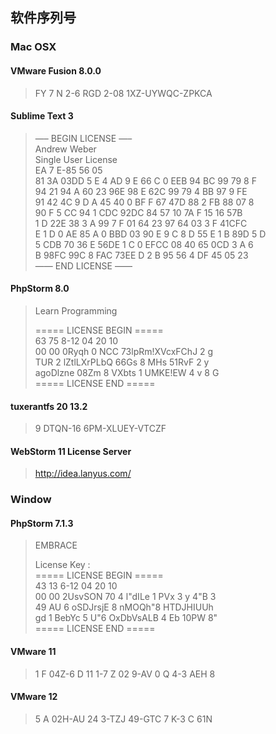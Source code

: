 ﻿## 软件序列号  
  
### Mac OSX  
  
#### VMware Fusion 8.0.0  
  
> FY 7 N 2-6 RGD 2-08 1XZ-UYWQC-ZPKCA  
  
#### Sublime Text 3  
  
> —– BEGIN LICENSE —–  
Andrew Weber  
Single User License  
EA 7 E-85 56 05  
81 3A 03DD 5 E 4 AD 9 E 66 C 0 EEB 94 BC 99 79 8 F  
94 21 94 A 60 23 96E 98 E 62C 99 79 4 BB 97 9 FE  
91 42 4C 9 D A 45 40 0 BF F 67 47D 88 2 FB 88 07 8  
90 F 5 CC 94 1 CDC 92DC 84 57 10 7A F 15 16 57B  
1 D 22E 38 3 A 99 7 F 01 64 23 97 64 03 3 F 41CFC  
E 1 D 0 AE 85 A 0 BBD 03 90 E 9 C 8 D 55 E 1 B 89D 5 D  
5 CDB 70 36 E 56DE 1 C 0 EFCC 08 40 65 0CD 3 A 6  
B 98FC 99C 8 FAC 73EE D 2 B 95 56 4 DF 45 05 23  
—— END LICENSE ——  
  
#### PhpStorm 8.0  
  
> Learn Programming  
>  
> ===== LICENSE BEGIN =====  
63 75 8-12 04 20 10  
00 00 0Ryqh 0 NCC 73lpRm!XVcxFChJ 2 g  
TUR 2 lZtlLXrPLbQ 66Gs 8 MHs 51RvF 2 y  
agoDlzne 08Zm 8 VXbts 1 UMKE!EW 4 v 8 G  
===== LICENSE END =====  
  
#### tuxerantfs 20 13.2  
  
> 9 DTQN-16 6PM-XLUEY-VTCZF  
  
#### WebStorm 11 License Server

> http://idea.lanyus.com/

### Window  
  
#### PhpStorm 7.1.3  
  
> EMBRACE  
>  
> License Key :  
===== LICENSE BEGIN =====  
43 13 6-12 04 20 10  
00 00 2UsvSON 70 4 l"dILe 1 PVx 3 y 4"B 3  
49 AU 6 oSDJrsjE 8 nMOQh"8 HTDJHIUUh  
gd 1 BebYc 5 U"6 OxDbVsALB 4 Eb 10PW 8"  
===== LICENSE END =====  
  
#### VMware 11  
  
> 1 F 04Z-6 D 11 1-7 Z 02 9-AV 0 Q 4-3 AEH 8  
  
#### VMware 12

> 5 A 02H-AU 24 3-TZJ 49-GTC 7 K-3 C 61N  